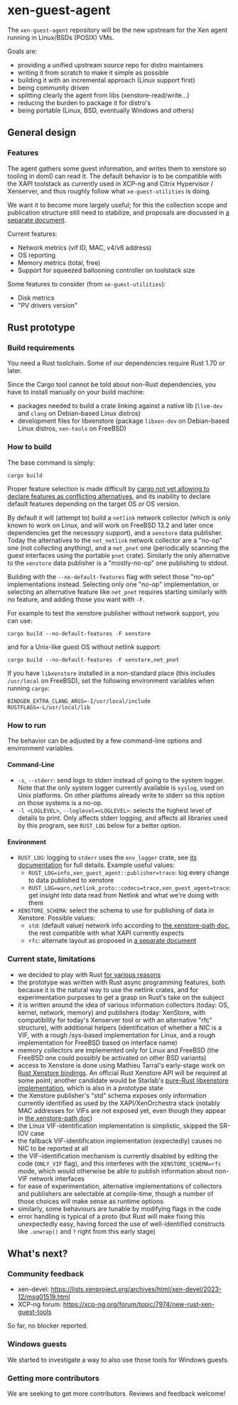 # xen-guest-agent

The `xen-guest-agent` repository will be the new upstream for the Xen agent running in Linux/BSDs (POSIX) VMs.

Goals are:
* providing a unified upstream source repo for distro maintainers
* writing it from scratch to make it simple as possible
* building it with an incremental approach (Linux support first)
* being community driven
* splitting clearly the agent from libs (xenstore-read/write…)
* reducing the burden to package it for distro's
* being portable (Linux, BSD, eventually Windows and others)

## General design

### Features

The agent gathers some guest information, and writes them to xenstore
so tooling in dom0 can read it.  The default behavior is to be
compatible with the XAPI toolstack as currently used in XCP-ng and
Citrix Hypervisor / Xenserver, and thus roughly follow what
`xe-guest-utilities` is doing.

We want it to become more largely useful; for this the collection
scope and publication structure still need to stabilize, and proposals
are discussed in [a separate document](doc/structure.md).

Current features:

* Network metrics (vif ID, MAC, v4/v6 address)
* OS reporting
* Memory metrics (total, free)
* Support for squeezed ballooning controller on toolstack size

Some features to consider (from `xe-guest-utilities`):
* Disk metrics
* "PV drivers version"

## Rust prototype

### Build requirements

You need a Rust toolchain.  Some of our dependencies require Rust
1.70 or later.

Since the Cargo tool cannot be told about non-Rust dependencies, you
have to install manually on your build machine:
- packages needed to build a crate linking against a native lib
  (`llvm-dev` and `clang` on Debian-based Linux distros)
- development files for libxenstore (package `libxen-dev` on
  Debian-based Linux distros, `xen-tools` on FreeBSD)

### How to build

The base command is simply:

```
cargo build
```

Proper feature selection is made difficult by [cargo not yet allowing
to declare features as conflicting
alternatives](https://github.com/rust-lang/cargo/issues/2980), and its
inability to declare default features depending on the target OS or OS
version.

By default it will (attempt to) build a `netlink` network collector
(which is only known to work on Linux, and will work on FreeBSD 13.2
and later once dependencies get the necessqry support), and a
`xenstore` data publisher.  Today the alternatives to the
`net_netlink` network collector are a "no-op" one (not collecting
anything), and a `net_pnet` one (periodically scanning the guest
interfaces using the portable `pnet` crate).  Similarly the only
alternative to the `xenstore` data publisher is a "mostly-no-op" one
publishing to stdout.

Building with the `--no-default-features` flag with select those
"no-op" implementations instead.  Selecting only one "no-op"
implementation, or selecting an alternative feature like `net_pnet`
requires starting similarly with no feature, and adding those you want
with `-F`.

For example to test the xenstore publisher without network support,
you can use:

```
cargo build --no-default-features -F xenstore
```

and for a Unix-like guest OS without netlink support:

```
cargo build --no-default-features -F xenstore,net_pnet
```


If you have `libxenstore` installed in a non-standard place (this
includes `/usr/local` on FreeBSD), set the following environment
variables when running `cargo`:

```
BINDGEN_EXTRA_CLANG_ARGS=-I/usr/local/include
RUSTFLAGS=-L/usr/local/lib
```

### How to run

The behavior can be adjusted by a few command-line options and
environment variables.

#### Command-Line

* `-s`, `--stderr`: send logs to stderr instead of going to the system
  logger. Note that the only system logger currently available is
  `syslog`, used on Unix platforms.  On other platfoms already write
  to stderr so this option on those systems is a no-op.
* `-l <LOGLEVEL>`, `--loglevel=<LOGLEVEL>`: selects the highest level
  of details to print.  Only affects stderr logging, and affects all
  libraries used by this program, see `RUST_LOG` below for a better
  option.

#### Environment

* `RUST_LOG`: logging to `stderr` uses the `env_logger` crate, see
  [its documentation](https://docs.rs/env_logger/latest/env_logger/)
  for full details.  Example useful values:
  * `RUST_LOG=info,xen_guest_agent::publisher=trace`: log every change
    to data published to xenstore
  * `RUST_LOG=warn,netlink_proto::codecs=trace,xen_guest_agent=trace`:
    get insight into data read from Netlink and what we're doing with them
* `XENSTORE_SCHEMA`: select the schema to use for publishing of data in Xenstore.
  Possible values:
  * `std`: (default value) network info according to [the xenstore-path
    doc](https://xenbits.xen.org/docs/unstable/misc/xenstore-paths.html#domain-controlled-paths),
    the rest compatible with what XAPI currently expects
  * `rfc`: alternate layout as proposed in [a separate document](doc/structure.md)

### Current state, limitations

* we decided to play with Rust [for various
  reasons](https://xcp-ng.org/blog/2023/03/17/bringing-rust-to-the-xen-project/)
* the prototype was written with Rust async programming features, both
  because it is the natural way to use the netlink crates, and for
  experimentation purposes to get a grasp on Rust's take on the
  subject
* it is written around the idea of various information collectors
  (today: OS, kernel, network, memory) and publishers (today:
  XenStore, with compatibility for today's Xenserver tool or with an
  alternative "rfc" structure), with additional helpers
  (identification of whether a NIC is a VIF, with a rough /sys-based
  implementation for Linux, and a rough implementation for FreeBSD
  based on interface name)
* memory collectors are implemented only for Linux and FreeBSD (the
  FreeBSD one could possibly be activated on other BSD variants)
* access to Xenstore is done using Mathieu Tarral's early-stage work
  on [Rust Xenstore bindings](https://lib.rs/crates/xenstore-rs).  An
  official Rust Xenstore API will be required at some point; another
  candidate would be Starlab's [pure-Rust libxenstore
  implementation](https://github.com/starlab-io/xenstore-rs), which is
  also in a prototype state
* the Xenstore publisher's "std" schema exposes only information
  currently identified as used by the XAPI/XenOrchestra stack (notably
  MAC addresses for VIFs are not exposed yet, even though they appear
  in [the xenstore-path
  doc](https://xenbits.xen.org/docs/unstable/misc/xenstore-paths.html#domain-controlled-paths))
* the Linux VIF-identification implementation is simplistic, skipped
  the SR-IOV case
* the fallback VIF-identification implementation (expectedly) causes
  no NIC to be reported at all
* the VIF-identification mechanism is currently disabled by editing
  the code (`ONLY_VIF` flag), and this interferes with the
  `XENSTORE_SCHEMA=rfc` mode, which would otherwise be able to publish
  information about non-VIF network interfaces
* for ease of experimentation, alternative implementations of
  collectors and publishers are selectable at compile-time, though a
  number of those choices will make sense as runtime options
* similarly, some behaviours are tunable by modifying flags in the code
* error handling is typical of a proto (but Rust will make fixing this
  unexpectedly easy, having forced the use of well-identified
  constructs like `.unwrap()` and `?` right from this early stage)


## What's next?

### Community feedback

* xen-devel: https://lists.xenproject.org/archives/html/xen-devel/2023-12/msg01519.html
* XCP-ng forum: https://xcp-ng.org/forum/topic/7974/new-rust-xen-guest-tools

So far, no blocker reported.

### Windows guests

We started to investigate a way to also use those tools for Windows guests.

### Getting more contributors

We are seeking to get more contributors. Reviews and feedback welcome!
